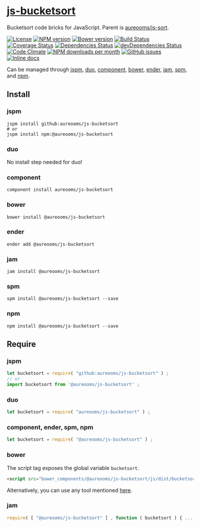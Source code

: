 [js-bucketsort](http://make-github-pseudonymous-again.github.io/js-bucketsort)
==

Bucketsort code bricks for JavaScript. Parent is
[aureooms/js-sort](https://github.com/make-github-pseudonymous-again/js-sort).

[![License](https://img.shields.io/github/license/make-github-pseudonymous-again/js-bucketsort.svg?style=flat)](https://raw.githubusercontent.com/make-github-pseudonymous-again/js-bucketsort/master/LICENSE)
[![NPM version](https://img.shields.io/npm/v/@aureooms/js-bucketsort.svg?style=flat)](https://www.npmjs.org/package/@aureooms/js-bucketsort)
[![Bower version](https://img.shields.io/bower/v/@aureooms/js-bucketsort.svg?style=flat)](http://bower.io/search/?q=@aureooms/js-bucketsort)
[![Build Status](https://img.shields.io/travis/make-github-pseudonymous-again/js-bucketsort.svg?style=flat)](https://travis-ci.org/make-github-pseudonymous-again/js-bucketsort)
[![Coverage Status](https://img.shields.io/coveralls/make-github-pseudonymous-again/js-bucketsort.svg?style=flat)](https://coveralls.io/r/make-github-pseudonymous-again/js-bucketsort)
[![Dependencies Status](https://img.shields.io/david/make-github-pseudonymous-again/js-bucketsort.svg?style=flat)](https://david-dm.org/make-github-pseudonymous-again/js-bucketsort#info=dependencies)
[![devDependencies Status](https://img.shields.io/david/dev/make-github-pseudonymous-again/js-bucketsort.svg?style=flat)](https://david-dm.org/make-github-pseudonymous-again/js-bucketsort#info=devDependencies)
[![Code Climate](https://img.shields.io/codeclimate/github/make-github-pseudonymous-again/js-bucketsort.svg?style=flat)](https://codeclimate.com/github/make-github-pseudonymous-again/js-bucketsort)
[![NPM downloads per month](https://img.shields.io/npm/dm/@aureooms/js-bucketsort.svg?style=flat)](https://www.npmjs.org/package/@aureooms/js-bucketsort)
[![GitHub issues](https://img.shields.io/github/issues/make-github-pseudonymous-again/js-bucketsort.svg?style=flat)](https://github.com/make-github-pseudonymous-again/js-bucketsort/issues)
[![Inline docs](http://inch-ci.org/github/make-github-pseudonymous-again/js-bucketsort.svg?branch=master&style=shields)](http://inch-ci.org/github/make-github-pseudonymous-again/js-bucketsort)

Can be managed through [jspm](https://github.com/jspm/jspm-cli),
[duo](https://github.com/duojs/duo),
[component](https://github.com/componentjs/component),
[bower](https://github.com/bower/bower),
[ender](https://github.com/ender-js/Ender),
[jam](https://github.com/caolan/jam),
[spm](https://github.com/spmjs/spm),
and [npm](https://github.com/npm/npm).

## Install

### jspm
```terminal
jspm install github:aureooms/js-bucketsort
# or
jspm install npm:@aureooms/js-bucketsort
```
### duo
No install step needed for duo!

### component
```terminal
component install aureooms/js-bucketsort
```

### bower
```terminal
bower install @aureooms/js-bucketsort
```

### ender
```terminal
ender add @aureooms/js-bucketsort
```

### jam
```terminal
jam install @aureooms/js-bucketsort
```

### spm
```terminal
spm install @aureooms/js-bucketsort --save
```

### npm
```terminal
npm install @aureooms/js-bucketsort --save
```

## Require
### jspm
```js
let bucketsort = require( "github:aureooms/js-bucketsort" ) ;
// or
import bucketsort from '@aureooms/js-bucketsort' ;
```
### duo
```js
let bucketsort = require( "aureooms/js-bucketsort" ) ;
```

### component, ender, spm, npm
```js
let bucketsort = require( "@aureooms/js-bucketsort" ) ;
```

### bower
The script tag exposes the global variable `bucketsort`.
```html
<script src="bower_components/@aureooms/js-bucketsort/js/dist/bucketsort.min.js"></script>
```
Alternatively, you can use any tool mentioned [here](http://bower.io/docs/tools/).

### jam
```js
require( [ "@aureooms/js-bucketsort" ] , function ( bucketsort ) { ... } ) ;
```
